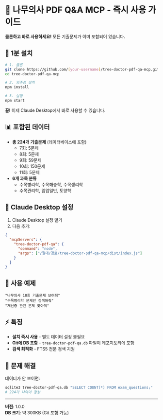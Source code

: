 # 🌳 나무의사 PDF Q&A MCP - 즉시 사용 가이드

**클론하고 바로 사용하세요!** 모든 기출문제가 이미 포함되어 있습니다.

## 🚀 1분 설치

```bash
# 1. 클론
git clone https://github.com/[your-username]/tree-doctor-pdf-qa-mcp.git
cd tree-doctor-pdf-qa-mcp

# 2. 의존성 설치
npm install

# 3. 실행
npm start
```

**끝!** 이제 Claude Desktop에서 바로 사용할 수 있습니다.

## 📊 포함된 데이터

- **총 224개 기출문제** (데이터베이스에 포함)
  - 7회: 5문제
  - 8회: 5문제  
  - 9회: 59문제
  - 10회: 150문제
  - 11회: 5문제
- **6개 과목 분류**
  - 수목병리학, 수목해충학, 수목생리학
  - 수목관리학, 임업일반, 토양학

## 🎯 Claude Desktop 설정

1. Claude Desktop 설정 열기
2. 다음 추가:

```json
{
  "mcpServers": {
    "tree-doctor-pdf-qa": {
      "command": "node",
      "args": ["/절대/경로/tree-doctor-pdf-qa-mcp/dist/index.js"]
    }
  }
}
```

## 💬 사용 예제

```
"나무의사 10회 기출문제 보여줘"
"수목병리학 문제만 검색해줘"
"재선충 관련 문제 찾아줘"
```

## ⚡ 특징

- **설치 즉시 사용** - 별도 데이터 설정 불필요
- **Git에 DB 포함** - `tree-doctor-pdf-qa.db` 파일이 레포지토리에 포함
- **검색 최적화** - FTS5 전문 검색 지원

## 🔧 문제 해결

데이터가 안 보이면:
```bash
sqlite3 tree-doctor-pdf-qa.db "SELECT COUNT(*) FROM exam_questions;"
# 224가 나와야 정상
```

---

**버전**: 1.0.0  
**DB 크기**: 약 300KB (Git 포함 가능)